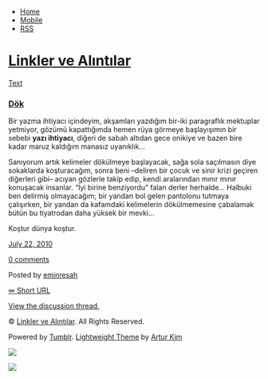 -   [Home](/)
-   [Mobile](/mobile)
-   [RSS](http://eminresah.tumblr.com/rss)

[Linkler ve Alıntılar](/)
=========================

[Text](http://eminresah.tumblr.com/post/843766249/dok)

### [Dök](http://eminresah.tumblr.com/post/843766249/dok)

Bir yazma ihtiyacı içindeyim, akşamları yazdığım bir-iki paragraflık
mektuplar yetmiyor, gözümü kapattığımda hemen rüya görmeye başlayışımın
bir sebebi **yazı ihtiyacı**, diğeri de sabah altıdan gece onikiye ve
bazen bire kadar maruz kaldığım manasız uyanıklık…

Sanıyorum artık kelimeler dökülmeye başlayacak, sağa sola saçılmasın
diye sokaklarda koşturacağım, sonra beni –deliren bir çocuk ve sinir
krizi geçiren diğerleri gibi– acıyan gözlerle takip edip, kendi
aralarından mınır mınır konuşacak insanlar. “İyi birine benziyordu”
falan derler herhalde… Halbuki ben delirmiş olmayacağım; bir yandan bol
gelen pantolonu tutmaya çalışırken, bir yandan da kafamdaki kelimelerin
dökülmemesine çabalamak bütün bu tiyatrodan daha yüksek bir mevki…

Koştur dünya koştur.

[July 22, 2010](http://eminresah.tumblr.com/post/843766249/dok)

[0
comments](http://eminresah.tumblr.com/post/843766249/dok#disqus_thread)

Posted by [eminresah](http://eminresah.tumblr.com/)

[∞ Short URL](http://tmblr.co/ZWS1OyoIjdf)

[View the discussion thread.](http://erblog.disqus.com/?url=ref)

© [Linkler ve Alıntılar](/). All Rights Reserved.

Powered by [Tumblr](http://tumblr.com). [Lightweight
Theme](http://www.tumblr.com/theme/10820) by [Artur
Kim](http://arturkim.com)

![](https://px.srvcs.tumblr.com/impixu?T=1434919018&J=eyJ0eXBlIjoidXJsIiwidXJsIjoiaHR0cDpcL1wvZW1pbnJlc2FoLnR1bWJsci5jb21cL3Bvc3RcLzg0Mzc2NjI0OVwvZG9rIiwicmVxdHlwZSI6MCwicm91dGUiOiJcL3Bvc3RcLzppZFwvOnN1bW1hcnkiLCJub3NjcmlwdCI6MX0=&U=EOLOBFAMLN&K=2013d6c10b32882a0a1e4f00709ece0287b7e16e5864eaa12dd714ae9d844051&R=)

![](https://px.srvcs.tumblr.com/impixu?T=1434919018&J=eyJ0eXBlIjoicG9zdCIsInVybCI6Imh0dHA6XC9cL2VtaW5yZXNhaC50dW1ibHIuY29tXC9wb3N0XC84NDM3NjYyNDlcL2RvayIsInJlcXR5cGUiOjAsInJvdXRlIjoiXC9wb3N0XC86aWRcLzpzdW1tYXJ5IiwicG9zdHMiOlt7InBvc3RpZCI6Ijg0Mzc2NjI0OSIsImJsb2dpZCI6IjM2NDgwMjgiLCJzb3VyY2UiOjMzfV0sIm5vc2NyaXB0IjoxfQ==&U=OLBLHNJHBA&K=d7c4d789248957e951ace15d97170bf02c9aa5ec8ba8b1e86579662aa7c3168f&R=)

